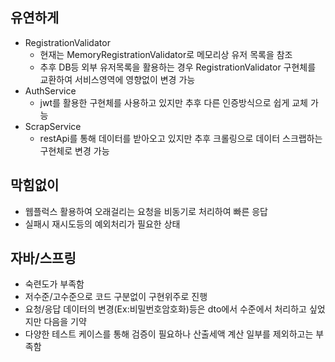 
## 유연하게
* RegistrationValidator
  * 현재는 MemoryRegistrationValidator로 메모리상 유저 목록을 참조
  * 추후 DB등 외부 유저목록을 활용하는 경우 RegistrationValidator 구현체를 교환하여 서비스영역에 영향없이 변경 가능
* AuthService
  * jwt를 활용한 구현체를 사용하고 있지만 추후 다른 인증방식으로 쉽게 교체 가능
* ScrapService
  * restApi를 통해 데이터를 받아오고 있지만 추후 크롤링으로 데이터 스크랩하는 구현체로 변경 가능

## 막힘없이
* 웹플럭스 활용하여 오래걸리는 요청을 비동기로 처리하여 빠른 응답
* 실패시 재시도등의 예외처리가 필요한 상태

## 자바/스프링
* 숙련도가 부족함
* 저수준/고수준으로 코드 구분없이 구현위주로 진행
* 요청/응답 데이터의 변경(Ex:비밀번호암호화)등은 dto에서 수준에서 처리하고 싶었지만 다음을 기약
* 다양한 테스트 케이스를 통해 검증이 필요하나 산출세액 계산 일부를 제외하고는 부족함

